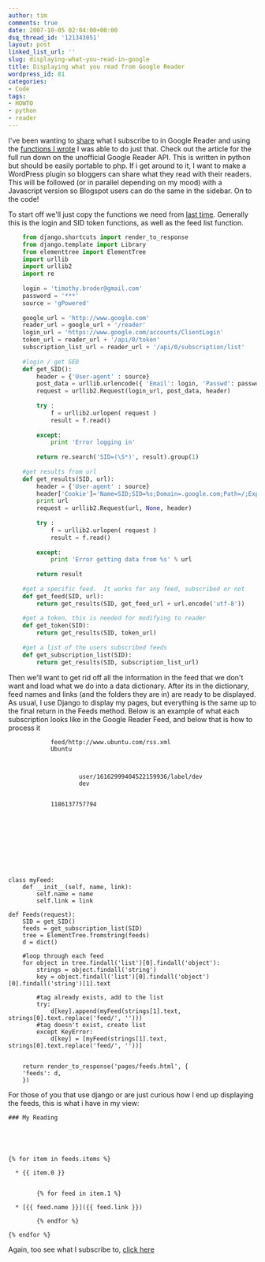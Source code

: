 ```yaml
---
author: tim
comments: true
date: 2007-10-05 02:04:00+00:00
dsq_thread_id: '121343051'
layout: post
linked_list_url: ''
slug: displaying-what-you-read-in-google
title: Displaying what you read from Google Reader
wordpress_id: 81
categories:
- Code
tags:
- HOWTO
- python
- reader
---
```


I've been wanting to [share](http://www.gpowered.net/g/feeds/) what I
subscribe to in Google Reader and using the [functions I
wrote](http://gpowered.blogspot.com/2007/08/google-reader-api-functions.html)
I was able to do just that. Check out the article for the full run down on the
unofficial Google Reader API. This is written in python but should be easily
portable to php. If i get around to it, I want to make a WordPress plugin so
bloggers can share what they read with their readers. This will be followed
(or in parallel depending on my mood) with a Javascript version so Blogspot
users can do the same in the sidebar. On to the code!  
  
To start off we'll just copy the functions we need from [last
time](http://gpowered.blogspot.com/2007/08/google-reader-api-functions.html).
Generally this is the login and SID token functions, as well as the feed list
function.  

```python
    from django.shortcuts import render_to_response
    from django.template import Library
    from elementtree import ElementTree   
    import urllib
    import urllib2
    import re
    
    login = 'timothy.broder@gmail.com'
    password = '***'
    source = 'gPowered'
    
    google_url = 'http://www.google.com'
    reader_url = google_url + '/reader'
    login_url = 'https://www.google.com/accounts/ClientLogin'
    token_url = reader_url + '/api/0/token'
    subscription_list_url = reader_url + '/api/0/subscription/list'
    
    #login / get SED
    def get_SID():
        header = {'User-agent' : source}
        post_data = urllib.urlencode({ 'Email': login, 'Passwd': password, 'service': 'reader', 'source': source, 'continue': google_url, })
        request = urllib2.Request(login_url, post_data, header)
       
        try :
            f = urllib2.urlopen( request )
            result = f.read()
       
        except:
            print 'Error logging in'
           
        return re.search('SID=(\S*)', result).group(1)
    
    #get results from url
    def get_results(SID, url):
        header = {'User-agent' : source}
        header['Cookie']='Name=SID;SID=%s;Domain=.google.com;Path=/;Expires=160000000000' % SID
        print url
        request = urllib2.Request(url, None, header)
       
        try :
            f = urllib2.urlopen( request )
            result = f.read()
       
        except:
            print 'Error getting data from %s' % url
       
        return result
    
    #get a specific feed.  It works for any feed, subscribed or not
    def get_feed(SID, url):
        return get_results(SID, get_feed_url + url.encode('utf-8'))
       
    #get a token, this is needed for modifying to reader
    def get_token(SID):
        return get_results(SID, token_url)
    
    #get a list of the users subscribed feeds
    def get_subscription_list(SID):
        return get_results(SID, subscription_list_url)
```

Then we'll want to get rid off all the information in the feed that we don't
want and load what we do into a data dictionary. After its in the dictionary,
feed names and links (and the folders they are in) are ready to be displayed.
As usual, I use Django to display my pages, but everything is the same up to
the final return in the Feeds method. Below is an example of what each
subscription looks like in the Google Reader Feed, and below that is how to
process it  
  

    
    
    
    
                feed/http://www.ubuntu.com/rss.xml
                Ubuntu
                
    
                    
                        user/16162999404522159936/label/dev
                        dev
                    
                
                1186137757794
            
    
    
    

  
  

    
    
    class myFeed:
        def __init__(self, name, link):
            self.name = name
            self.link = link
    
    def Feeds(request):
        SID = get_SID()
        feeds = get_subscription_list(SID)
        tree = ElementTree.fromstring(feeds)
        d = dict()   
    
        #loop through each feed   
        for object in tree.findall('list')[0].findall('object'):
            strings = object.findall('string')
            key = object.findall('list')[0].findall('object')[0].findall('string')[1].text
           
            #tag already exists, add to the list
            try:
                d[key].append(myFeed(strings[1].text, strings[0].text.replace('feed/', '')))
            #tag doesn't exist, create list
            except KeyError:
                d[key] = [myFeed(strings[1].text, strings[0].text.replace('feed/', ''))]
    
           
        return render_to_response('pages/feeds.html', {
        'feeds': d,
        })
    

  
  
For those of you that use django or are just curious how I end up displaying
the feeds, this is what i have in my view:  
  

    
    
    
    
    ### My Reading
    
    
    
    
    
    {% for item in feeds.items %}
    
      * {{ item.0 }}
    
        
            {% for feed in item.1 %}
            
      * [{{ feed.name }}]({{ feed.link }})
    
            {% endfor %}   
        
    {% endfor %}
    
    

  
  
Again, too see what I subscribe to, [click
here](http://www.gpowered.net/g/feeds/)

